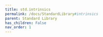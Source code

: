 ```yaml
---
title: std.intrinsics
permalink: /docs/StandardLibrary#intrinsics
parent: Standard Library
has_children: False
nav_order: 1
---
```

